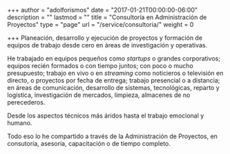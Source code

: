 +++
author = "adolforismos"
date = "2017-01-21T00:00:00-06:00"
description = ""
lastmod = ""
title = "Consultoría en Administración de Proyectos"
type = "page"
url = "/service/consultoria/"
weight = 0

+++
Planeación, desarrollo y ejecución de proyectos y formación de equipos de trabajo desde cero en áreas de investigación y operativas.

<!--more-->

He trabajado en equipos pequeños como _startups_ o grandes corporativos; equipos recién formados o con tiempo juntos; con poco o mucho presupuesto; trabajo en vivo o en _streaming_ como noticieros o televisión en directo, o proyectos por fecha de entrega; trabajo presencial o a distancia; en áreas de comunicación, desarrollo de sistemas, tecnológicas, reparto y logística, investigación de mercados, limpieza, almacenes de no perecederos.

Desde los aspectos técnicos más áridos hasta el trabajo emocional y humano.

Todo eso lo he compartido a través de la Administración de Proyectos, en consutoría, asesoría, capacitación o de tiempo completo.